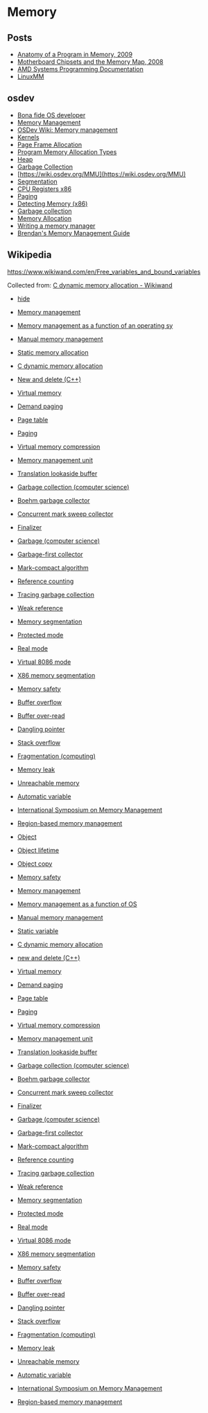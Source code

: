 # Memory


## Posts
- [Anatomy of a Program in Memory, 2009](http://duartes.org/gustavo/blog/post/anatomy-of-a-program-in-memory)
- [Motherboard Chipsets and the Memory Map, 2008](http://duartes.org/gustavo/blog/post/motherboard-chipsets-memory-map)
- [AMD Systems Programming Documentation](http://www.amd.com/us-en/Processors/DevelopWithAMD/0,,30_2252_739_7044,00.html)
- [LinuxMM](http://linux-mm.org/)


## osdev
- [Bona fide OS developer](http://www.osdever.net/)
- [Memory Management](http://www.osdever.net/tutorials/index)
- [OSDev Wiki: Memory management](https://wiki.osdev.org/Memory_management)
- [Kernels](https://wiki.osdev.org/Kernels)
- [Page Frame Allocation](https://wiki.osdev.org/Page_Frame_Allocation)
- [Program Memory Allocation Types](https://wiki.osdev.org/Program_Memory_Allocation_Types)
- [Heap](https://wiki.osdev.org/Heap)
- [Garbage Collection](https://wiki.osdev.org/Garbage_Collection)
- [https://wiki.osdev.org/MMU](https://wiki.osdev.org/MMU)
- [Segmentation](https://wiki.osdev.org/Segmentation)
- [CPU Registers x86](https://wiki.osdev.org/CPU_Registers_x86#Segment_Registers)
- [Paging](https://wiki.osdev.org/Paging)
- [Detecting Memory (x86)](https://wiki.osdev.org/Detecting_Memory_(x86))
- [Garbage collection](https://wiki.osdev.org/Garbage_collection)
- [Memory Allocation](https://wiki.osdev.org/Memory_Allocation)
- [Writing a memory manager](https://wiki.osdev.org/Writing_a_memory_manager)
- [Brendan's Memory Management Guide](https://wiki.osdev.org/Brendan%27s_Memory_Management_Guide)



## Wikipedia

https://www.wikiwand.com/en/Free_variables_and_bound_variables

Collected from: [C dynamic memory allocation - Wikiwand](https://www.wikiwand.com/en/C_dynamic_memory_allocation)


- [hide](https://www.wikiwand.com/en/C_dynamic_memory_allocation#)
- [Memory management](https://www.wikiwand.com/en/Memory_management)
- [Memory management as a function of an operating sy](https://www.wikiwand.com/en/Memory_management_(operating_systems))
- [Manual memory management](https://www.wikiwand.com/en/Manual_memory_management)
- [Static memory allocation](https://www.wikiwand.com/en/Static_variable)
- [C dynamic memory allocation](https://www.wikiwand.com/en/undefined)
- [New and delete (C++)](https://www.wikiwand.com/en/New_and_delete_(C%2B%2B))
- [Virtual memory](https://www.wikiwand.com/en/Virtual_memory)
- [Demand paging](https://www.wikiwand.com/en/Demand_paging)
- [Page table](https://www.wikiwand.com/en/Page_table)
- [Paging](https://www.wikiwand.com/en/Paging)
- [Virtual memory compression](https://www.wikiwand.com/en/Virtual_memory_compression)
- [Memory management unit](https://www.wikiwand.com/en/Memory_management_unit)
- [Translation lookaside buffer](https://www.wikiwand.com/en/Translation_lookaside_buffer)
- [Garbage collection (computer science)](https://www.wikiwand.com/en/Garbage_collection_(computer_science))
- [Boehm garbage collector](https://www.wikiwand.com/en/Boehm_garbage_collector)
- [Concurrent mark sweep collector](https://www.wikiwand.com/en/Concurrent_mark_sweep_collector)
- [Finalizer](https://www.wikiwand.com/en/Finalizer)
- [Garbage (computer science)](https://www.wikiwand.com/en/Garbage_(computer_science))
- [Garbage-first collector](https://www.wikiwand.com/en/Garbage-first_collector)
- [Mark-compact algorithm](https://www.wikiwand.com/en/Mark-compact_algorithm)
- [Reference counting](https://www.wikiwand.com/en/Reference_counting)
- [Tracing garbage collection](https://www.wikiwand.com/en/Tracing_garbage_collection)
- [Weak reference](https://www.wikiwand.com/en/Weak_reference)
- [Memory segmentation](https://www.wikiwand.com/en/Memory_segmentation)
- [Protected mode](https://www.wikiwand.com/en/Protected_mode)
- [Real mode](https://www.wikiwand.com/en/Real_mode)
- [Virtual 8086 mode](https://www.wikiwand.com/en/Virtual_8086_mode)
- [X86 memory segmentation](https://www.wikiwand.com/en/X86_memory_segmentation)
- [Memory safety](https://www.wikiwand.com/en/Memory_safety)
- [Buffer overflow](https://www.wikiwand.com/en/Buffer_overflow)
- [Buffer over-read](https://www.wikiwand.com/en/Buffer_over-read)
- [Dangling pointer](https://www.wikiwand.com/en/Dangling_pointer)
- [Stack overflow](https://www.wikiwand.com/en/Stack_overflow)
- [Fragmentation (computing)](https://www.wikiwand.com/en/Fragmentation_(computing))
- [Memory leak](https://www.wikiwand.com/en/Memory_leak)
- [Unreachable memory](https://www.wikiwand.com/en/Unreachable_memory)
- [Automatic variable](https://www.wikiwand.com/en/Automatic_variable)
- [International Symposium on Memory Management](https://www.wikiwand.com/en/International_Symposium_on_Memory_Management)
- [Region-based memory management](https://www.wikiwand.com/en/Region-based_memory_management)

- [Object](https://www.wikiwand.com/en/Object_(computer_science))
- [Object lifetime](https://www.wikiwand.com/en/Object_lifetime)
- [Object copy](https://www.wikiwand.com/en/Object_copy)
- [Memory safety](https://www.wikiwand.com/en/Memory_safety)
- [Memory management](https://www.wikiwand.com/en/Memory_management)
- [Memory management as a function of OS](https://www.wikiwand.com/en/Memory_management_(operating_systems))
- [Manual memory management](https://www.wikiwand.com/en/Manual_memory_management)
- [Static variable](https://www.wikiwand.com/en/Static_variable)
- [C dynamic memory allocation](https://www.wikiwand.com/en/C_dynamic_memory_allocation)
- [new and delete (C++)](https://www.wikiwand.com/en/New_and_delete_(C%2B%2B))
- [Virtual memory](https://www.wikiwand.com/en/Virtual_memory)
- [Demand paging](https://www.wikiwand.com/en/Demand_paging)
- [Page table](https://www.wikiwand.com/en/Page_table)
- [Paging](https://www.wikiwand.com/en/Paging)
- [Virtual memory compression](https://www.wikiwand.com/en/Virtual_memory_compression)
- [Memory management unit](https://www.wikiwand.com/en/Memory_management_unit)
- [Translation lookaside buffer](https://www.wikiwand.com/en/Translation_lookaside_buffer)
- [Garbage collection (computer science)](https://www.wikiwand.com/en/Garbage_collection_(computer_science))
- [Boehm garbage collector](https://www.wikiwand.com/en/Boehm_garbage_collector)
- [Concurrent mark sweep collector](https://www.wikiwand.com/en/Concurrent_mark_sweep_collector)
- [Finalizer](https://www.wikiwand.com/en/Finalizer)
- [Garbage (computer science)](https://www.wikiwand.com/en/Garbage_(computer_science))
- [Garbage-first collector](https://www.wikiwand.com/en/Garbage-first_collector)
- [Mark-compact algorithm](https://www.wikiwand.com/en/Mark-compact_algorithm)
- [Reference counting](https://www.wikiwand.com/en/Reference_counting)
- [Tracing garbage collection](https://www.wikiwand.com/en/Tracing_garbage_collection)
- [Weak reference](https://www.wikiwand.com/en/Weak_reference)
- [Memory segmentation](https://www.wikiwand.com/en/Memory_segmentation)
- [Protected mode](https://www.wikiwand.com/en/Protected_mode)
- [Real mode](https://www.wikiwand.com/en/Real_mode)
- [Virtual 8086 mode](https://www.wikiwand.com/en/Virtual_8086_mode)
- [X86 memory segmentation](https://www.wikiwand.com/en/X86_memory_segmentation)
- [Memory safety](https://www.wikiwand.com/en/undefined)
- [Buffer overflow](https://www.wikiwand.com/en/Buffer_overflow)
- [Buffer over-read](https://www.wikiwand.com/en/Buffer_over-read)
- [Dangling pointer](https://www.wikiwand.com/en/Dangling_pointer)
- [Stack overflow](https://www.wikiwand.com/en/Stack_overflow)
- [Fragmentation (computing)](https://www.wikiwand.com/en/Fragmentation_(computing))
- [Memory leak](https://www.wikiwand.com/en/Memory_leak)
- [Unreachable memory](https://www.wikiwand.com/en/Unreachable_memory)
- [Automatic variable](https://www.wikiwand.com/en/Automatic_variable)
- [International Symposium on Memory Management](https://www.wikiwand.com/en/International_Symposium_on_Memory_Management)
- [Region-based memory management](https://www.wikiwand.com/en/Region-based_memory_management)

